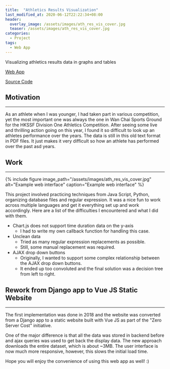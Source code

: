 ```yaml
---
title:  "Athletics Results Visualization"
last_modified_at: 2020-06-12T22:22:34+08:00
header:
  overlay_image: /assets/images/ath_res_vis_cover.jpg
  teaser: /assets/images/ath_res_vis_cover.jpg
categories:
  - Project
tags:
  - Web App
---
```

Visualizing athletics results data in graphs and tables

[Web App](http://athresvis.cameronlai.com/)

[Source Code](https://github.com/cameronlai/ath_res_vis)

## Motivation
---

As an athlete when I was younger, I had taken part in various competition, yet the most important one was always the one in Wan Chai Sports Ground for the HKSSF Division One Athletics Competition. After seeing some live and thrilling action going on this year, I found it so difficult to look up an athletes performance over the years. The data is still in this old text format in PDF files. It just makes it very difficult so how an athlete has performed over the past asd years.

## Work
---

{% include figure image_path="/assets/images/ath_res_vis_cover.jpg" alt="Example web interface" caption="Example web interface" %}

This project involved practicing techniques from Java Script, Python, organizing database files and regular expression. It was a nice fun to work across multiple languages and get it everything set up and work accordingly. Here are a list of the difficulties I encountered and what I did with them.

*   Chart.js does not support time duration data on the y-axis
    *   I had to write my own callback function for handling this case.
*   Unclean data
    *   Tried as many regular expression replacements as possible.
    *   Still, some manual replacement was required.
*   AJAX drop down buttons
    *   Originally, I wanted to support some complex relationship between the AJAX drop down buttons.
    *   It ended up too convoluted and the final solution was a decision tree from left to right.

## Rework from Django app to Vue JS Static Website
---

The first implementation was done in 2018 and the website was converted from a Django app to a static website built with Vue JS as part of the "Zero Server Cost" initiative.

One of the major difference is that all the data was stored in backend before and ajax queries was used to get back the display data. The new approach downloads the entire dataset, which is about ~3MB. The user interface is now much more responsive, however, this slows the initial load time.

Hope you will enjoy the convenience of using this web app as well! :)

